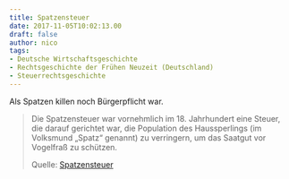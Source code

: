 ```yaml
---
title: Spatzensteuer
date: 2017-11-05T10:02:13.00
draft: false
author: nico
tags:
- Deutsche Wirtschaftsgeschichte
- Rechtsgeschichte der Frühen Neuzeit (Deutschland)
- Steuerrechtsgeschichte
---
```


Als Spatzen killen noch Bürgerpflicht war.

> Die Spatzensteuer war vornehmlich im 18. Jahrhundert eine Steuer, die darauf
> gerichtet war, die Population des Haussperlings (im Volksmund „Spatz“
> genannt) zu verringern, um das Saatgut vor Vogelfraß zu schützen.
>
> Quelle: [Spatzensteuer](https://de.wikipedia.org/wiki/Spatzensteuer)
